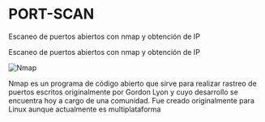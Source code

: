 # PORT-SCAN
Escaneo de puertos abiertos con nmap y obtención de IP

Escaneo de puertos abiertos con nmap y obtención de IP 

<img src="https://images.app.goo.gl/jWinCqCBdRMqQf8Q8" alt="Nmap"/>

Nmap es un programa de código abierto que sirve para realizar rastreo de puertos escritos originalmente por Gordon Lyon y cuyo desarrollo se encuentra hoy a cargo de una comunidad. Fue creado originalmente para Linux aunque actualmente es multiplataforma
